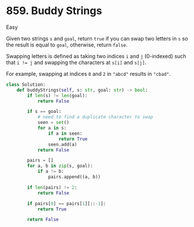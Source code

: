# 859. Buddy Strings

Easy

Given two strings `s` and `goal`, return `true` if you can swap two letters in `s` so the result is equal to `goal`, otherwise, return `false`.

Swapping letters is defined as taking two indices `i` and `j` (0-indexed) such that `i != j` and swapping the characters at `s[i]` and `s[j]`.

For example, swapping at indices `0` and `2` in `"abcd"` results in `"cbad"`.

```python
class Solution:
    def buddyStrings(self, s: str, goal: str) -> bool:
        if len(s) != len(goal):
            return False

        if s == goal:
            # need to find a duplicate character to swap
            seen = set()
            for a in s:
                if a in seen:
                    return True
                seen.add(a)
            return False

        pairs = []
        for a, b in zip(s, goal):
            if a != b:
                pairs.append((a, b))

        if len(pairs) != 2:
            return False

        if pairs[0] == pairs[1][::-1]:
            return True

        return False
```
